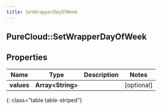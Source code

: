 ```yaml
---
title: SetWrapperDayOfWeek
---
```

## PureCloud::SetWrapperDayOfWeek

## Properties

|Name | Type | Description | Notes|
|------------ | ------------- | ------------- | -------------|
| **values** | **Array&lt;String&gt;** |  | [optional] |
{: class="table table-striped"}


